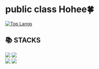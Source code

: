 <div align=left><h1>public class Hohee🍀</h1></div> 

[![Top Langs](https://github-readme-stats.vercel.app/api/top-langs/?username=Choihohee)](https://github.com/Choihohee/github-readme-stats)

<div align=left><h2>📚 STACKS</h2></div>
<div align=left> 
  <img src="https://img.shields.io/badge/java-007396?style=for-the-badge&logo=java&logoColor=white">
  <img src="https://img.shields.io/badge/SpringBoot-6DB33F ?style=for-the-badge&logo=SpringBoot&logoColor=white">
  <br>
   
  <img src="https://img.shields.io/badge/github-181717?style=for-the-badge&logo=github&logoColor=white">
  <img src="https://img.shields.io/badge/git-F05032?style=for-the-badge&logo=git&logoColor=white">
</div>

